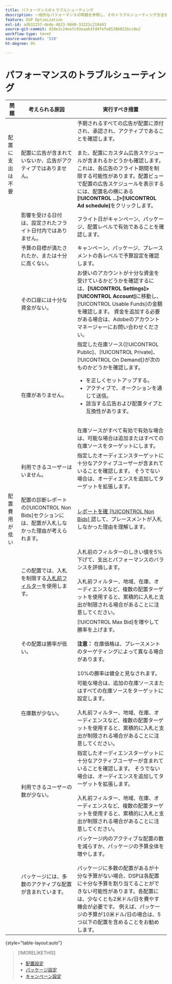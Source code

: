 ```yaml
---
title: パフォーマンスのトラブルシューティング
description: 一般的なパフォーマンスの問題を参照し、そのトラブルシューティング方法を確認します。
feature: DSP Optimization
exl-id: adb32257-dede-4623-9840-33221c218443
source-git-commit: d10e1c24ee7c93eaab3fd4fefe853860226cc8e2
workflow-type: tm+mt
source-wordcount: '519'
ht-degree: 0%

---
```


# パフォーマンスのトラブルシューティング

| 問題 | 考えられる原因 | 実行すべき措置 |
| --- | --- | --- |
| 配置に支出は不要 | 配置に広告が含まれていないか、広告がアクティブではありません。 | 予期されるすべての広告が配置に添付され、承認され、アクティブであることを確認します。<br><br>また、配置にカスタム広告スケジュールが含まれるかどうかも確認します。これは、各広告のフライト期間を制限する可能性があります。配置ビューで配置の広告スケジュールを表示するには、配置名の横にある&#x200B;**[!UICONTROL ...]>[!UICONTROL Ad schedule]**&#x200B;をクリックします。 |
|  | 影響を受ける日付は、設定されたフライト日付内ではありません。 | フライト日がキャンペーン、パッケージ、配置レベルで有効であることを確認し&#x200B;ます。 |
|  | 予算の目標が満たされたか、または十分に高くない。 | キャンペーン、パッケージ、プレースメントの各レベルで予算設定を確認します。 |
|  | その口座には十分な資金がない。 | お使いのアカウントが十分な資金を受けているかどうかを確認するには、**[!UICONTROL Settings]>[!UICONTROL Account]**&#x200B;に移動し、[!UICONTROL Usable Funds]の金額を確認します。 資金を追加する必要がある場合は、Adobeのアカウントマネージャーにお問い合わせください。 |
|  | 在庫がありません。 | 指定した在庫ソース([!UICONTROL Public]、[!UICONTROL Private]、[!UICONTROL On Demand])が次のものかどうかを確認します。<ul><li>を正しくセットアップする。</li><li>アクティブで、オークションを通じて送信。</li><li>該当する広告および配置タイプと互換性があります。</li></ul><br>在庫ソースがすべて有効で有効な場合は、可能な場合は追加またはすべての在庫ソースをターゲットにします。 |
|  | 利用できるユーザーはいません。 | 指定したオーディエンスターゲットに十分なアクティブユーザーが含まれていることを確認します。 そうでない場合は、オーディエンスを追加してターゲットを拡張します。 |
| 配置費用が低い | 配置の診断レポートの[!UICONTROL Non Bids]セクションには、配置が入札しなかった理由が考えられます。 | [レポートを確 [!UICONTROL Non Bids] ](/help/dsp/campaign-management/reports/placement-diagnostics.md) 認して、プレースメントが入札しなかった理由を理解します。   <!-- add link/edit text when file available: See the [in-depth guide to possible Non-Bid Reasons (NBR)](link) for more information. --> |
|  | この配置では、入札を制限する[入札前フィルター](/help/dsp/campaign-management/placements/placement-settings.md)を使用します。 | 入札前のフィルターのしきい値を5%下げて、支出とパフォーマンスのバランスを評価します。 <!-- wording? and are users just supposed to manually monitor whether it makes a difference? --><br><br>入札前フィルター、地域、在庫、オーディエンスなど、複数の配置ターゲットを使用すると、累積的に入札と支出が制限される場合があることに注意してください。 |
|  | その配置は勝率が低い。 | [!UICONTROL Max Bid]を増やして勝率を上げます。<br><br><b>注意：</b> 在庫価格は、プレースメントのターゲティングによって異なる場合があります。<br><br>10%の勝率は健全と見なされます。 |
|  | 在庫数が少ない。 | 可能な場合は、追加の在庫ソースまたはすべての在庫ソースをターゲットに設定します。<br><br>入札前フィルター、地域、在庫、オーディエンスなど、複数の配置ターゲットを使用すると、累積的に入札と支出が制限される場合があることに注意してください。 |
|  | 利用できるユーザーの数が少ない。 | 指定したオーディエンスターゲットに十分なアクティブユーザーが含まれていることを確認します。 そうでない場合は、オーディエンスを追加してターゲットを拡張します。<br><br>入札前フィルター、地域、在庫、オーディエンスなど、複数の配置ターゲットを使用すると、累積的に入札と支出が制限される場合があることに注意してください。 |
|  | パッケージには、多数のアクティブな配置が含まれています。 | パッケージ内のアクティブな配置の数を減らすか、パッケージの予算全体を増やします。<br><br>パッケージに多数の配置があるが十分な予算がない場合、DSPは各配置に十分な予算を割り当てることができない可能性があります。各配置には、少なくとも2米ドル/日を費やす機会が必要です。 例えば、パッケージの予算が10米ドル/日の場合は、5つ以下の配置を含めることをお勧めします。&#x200B; |

{style=&quot;table-layout:auto&quot;}

>[!MORELIKETHIS]
>
>* [配置設定](/help/dsp/campaign-management/placements/placement-settings.md)
>* [パッケージ設定](/help/dsp/campaign-management/packages/package-settings.md)
>* [キャンペーン設定](/help/dsp/campaign-management/campaigns/campaign-settings.md)

